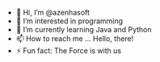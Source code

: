- 👋 Hi, I’m @azenhasoft
- 👀 I’m interested in programming 
- 🌱 I’m currently learning Java and Python
- 📫 How to reach me ... Hello, there!
- ⚡ Fun fact: The Force is with us

<!---
azenhasoft/azenhasoft is a ✨ special ✨ repository because its `README.md` (this file) appears on your GitHub profile.
You can click the Preview link to take a look at your changes.
--->
